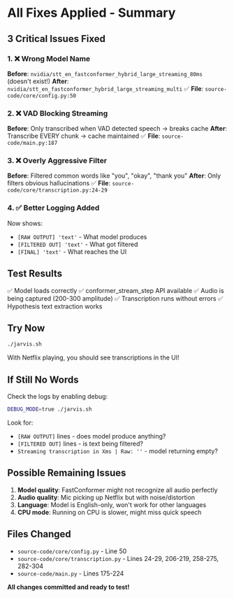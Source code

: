 # All Fixes Applied - Summary

## 3 Critical Issues Fixed

### 1. ❌ Wrong Model Name
**Before**: `nvidia/stt_en_fastconformer_hybrid_large_streaming_80ms` (doesn't exist!)
**After**: `nvidia/stt_en_fastconformer_hybrid_large_streaming_multi` ✅
**File**: `source-code/core/config.py:50`

### 2. ❌ VAD Blocking Streaming
**Before**: Only transcribed when VAD detected speech → breaks cache
**After**: Transcribe EVERY chunk → cache maintained ✅
**File**: `source-code/main.py:187`

### 3. ❌ Overly Aggressive Filter
**Before**: Filtered common words like "you", "okay", "thank you"
**After**: Only filters obvious hallucinations ✅
**File**: `source-code/core/transcription.py:24-29`

### 4. ✅ Better Logging Added
Now shows:
- `[RAW OUTPUT] 'text'` - What model produces
- `[FILTERED OUT] 'text'` - What got filtered
- `[FINAL] 'text'` - What reaches the UI

## Test Results

✅ Model loads correctly
✅ conformer_stream_step API available
✅ Audio is being captured (200-300 amplitude)
✅ Transcription runs without errors
✅ Hypothesis text extraction works

## Try Now

```bash
./jarvis.sh
```

With Netflix playing, you should see transcriptions in the UI!

## If Still No Words

Check the logs by enabling debug:
```bash
DEBUG_MODE=true ./jarvis.sh
```

Look for:
- `[RAW OUTPUT]` lines - does model produce anything?
- `[FILTERED OUT]` lines - is text being filtered?
- `Streaming transcription in Xms | Raw: ''` - model returning empty?

## Possible Remaining Issues

1. **Model quality**: FastConformer might not recognize all audio perfectly
2. **Audio quality**: Mic picking up Netflix but with noise/distortion
3. **Language**: Model is English-only, won't work for other languages
4. **CPU mode**: Running on CPU is slower, might miss quick speech

## Files Changed

- `source-code/core/config.py` - Line 50
- `source-code/core/transcription.py` - Lines 24-29, 206-219, 258-275, 282-304
- `source-code/main.py` - Lines 175-224

**All changes committed and ready to test!**
